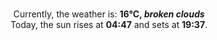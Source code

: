 <p  align="center"><br/>Currently, the weather is: <b> 16°C, <i>broken clouds</i></b></br>Today, the sun rises at <b>04:47</b> and sets at <b>19:37</b>.</p>